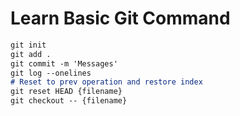 # Learn Basic Git Command

```markdown
git init
git add .
git commit -m 'Messages'
git log --onelines 
# Reset to prev operation and restore index
git reset HEAD {filename}
git checkout -- {filename}
```